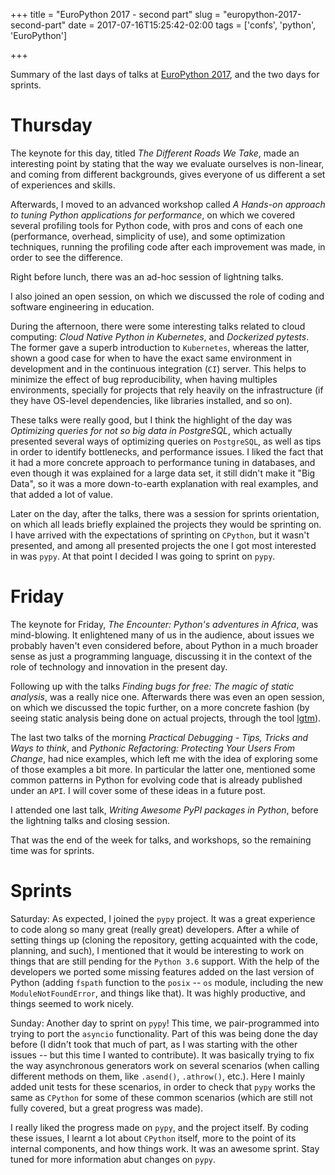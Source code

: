 +++
title = "EuroPython 2017 - second part"
slug = "europython-2017-second-part"
date = 2017-07-16T15:25:42-02:00
tags = ['confs', 'python', 'EuroPython']

+++

Summary of the last days of talks at [EuroPython
2017](https://ep2017.europython.eu/p3/schedule/ep2017/), and the two
days for sprints.

# Thursday

The keynote for this day, titled *The Different Roads We Take*, made an
interesting point by stating that the way we evaluate ourselves is
non-linear, and coming from different backgrounds, gives everyone of us
different a set of experiences and skills.

Afterwards, I moved to an advanced workshop called *A Hands-on approach
to tuning Python applications for performance*, on which we covered
several profiling tools for Python code, with pros and cons of each one
(performance, overhead, simplicity of use), and some optimization
techniques, running the profiling code after each improvement was made,
in order to see the difference.

Right before lunch, there was an ad-hoc session of lightning talks.

I also joined an open session, on which we discussed the role of coding
and software engineering in education.

During the afternoon, there were some interesting talks related to cloud
computing: *Cloud Native Python in Kubernetes*, and *Dockerized
pytests*. The former gave a superb introduction to `Kubernetes`, whereas
the latter, shown a good case for when to have the exact same
environment in development and in the continuous integration (`CI`)
server. This helps to minimize the effect of bug reproducibility, when
having multiples environments, specially for projects that rely heavily
on the infrastructure (if they have OS-level dependencies, like
libraries installed, and so on).

These talks were really good, but I think the highlight of the day was
*Optimizing queries for not so big data in PostgreSQL*, which actually
presented several ways of optimizing queries on `PostgreSQL`, as well as
tips in order to identify bottlenecks, and performance issues. I liked
the fact that it had a more concrete approach to performance tuning in
databases, and even though it was explained for a large data set, it
still didn\'t make it \"Big Data\", so it was a more down-to-earth
explanation with real examples, and that added a lot of value.

Later on the day, after the talks, there was a session for sprints
orientation, on which all leads briefly explained the projects they
would be sprinting on. I have arrived with the expectations of sprinting
on `CPython`, but it wasn\'t presented, and among all presented projects
the one I got most interested in was `pypy`. At that point I decided I
was going to sprint on `pypy`.

# Friday

The keynote for Friday, *The Encounter: Python's adventures in Africa*,
was mind-blowing. It enlightened many of us in the audience, about
issues we probably haven\'t even considered before, about Python in a
much broader sense as just a programming language, discussing it in the
context of the role of technology and innovation in the present day.

Following up with the talks *Finding bugs for free: The magic of static
analysis*, was a really nice one. Afterwards there was even an open
session, on which we discussed the topic further, on a more concrete
fashion (by seeing static analysis being done on actual projects,
through the tool [lgtm](https://lgtm.com)).

The last two talks of the morning *Practical Debugging - Tips, Tricks
and Ways to think*, and *Pythonic Refactoring: Protecting Your Users
From Change*, had nice examples, which left me with the idea of
exploring some of those examples a bit more. In particular the latter
one, mentioned some common patterns in Python for evolving code that is
already published under an `API`. I will cover some of these ideas in a
future post.

I attended one last talk, *Writing Awesome PyPI packages in Python*,
before the lightning talks and closing session.

That was the end of the week for talks, and workshops, so the remaining
time was for sprints.

# Sprints

Saturday: As expected, I joined the `pypy` project. It was a great
experience to code along so many great (really great) developers. After
a while of setting things up (cloning the repository, getting acquainted
with the code, planning, and such), I mentioned that it would be
interesting to work on things that are still pending for the
`Python 3.6` support. With the help of the developers we ported some
missing features added on the last version of Python (adding `fspath`
function to the `posix` \-- `os` module, including the new
`ModuleNotFoundError`, and things like that). It was highly productive,
and things seemed to work nicely.

Sunday: Another day to sprint on `pypy`! This time, we pair-programmed
into trying to port the `asyncio` functionality. Part of this was being
done the day before (I didn\'t took that much of part, as I was starting
with the other issues \-- but this time I wanted to contribute). It was
basically trying to fix the way asynchronous generators work on several
scenarios (when calling different methods on them, like `.asend()`,
`.athrow()`, etc.). Here I mainly added unit tests for these scenarios,
in order to check that `pypy` works the same as `CPython` for some of
these common scenarios (which are still not fully covered, but a great
progress was made).

I really liked the progress made on `pypy`, and the project itself. By
coding these issues, I learnt a lot about `CPython` itself, more to the
point of its internal components, and how things work. It was an awesome
sprint. Stay tuned for more information abut changes on `pypy`.
